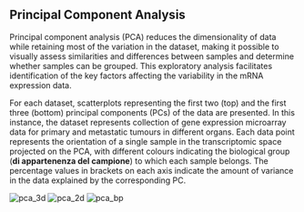 ## Principal Component Analysis

Principal component analysis (PCA) reduces the dimensionality of data while retaining most of the variation in the dataset, making it possible to visually assess similarities and differences between samples and determine whether samples can be grouped. This exploratory analysis facilitates identification of the key factors affecting the variability in the mRNA expression data.

For each dataset, scatterplots representing the first two (top) and the first three (bottom) principal components (PCs) of the data are presented. In this instance, the dataset represents collection of gene expression microarray data for primary and metastatic tumours in different organs. Each data point represents the orientation of a single sample in the transcriptomic space projected on the PCA, with different colours indicating the biological group (**di appartenenza del campione**) to which each sample belongs. The percentage values in brackets on each axis indicate the amount of variance in the data explained by the corresponding PC.

![pca_3d](https://github.com/wynstep/PED_Analytics_UG/blob/master/img/pca_3d.png)
![pca_2d](https://github.com/wynstep/PED_Analytics_UG/blob/master/img/pca_2d.png)
![pca_bp](https://github.com/wynstep/PED_Analytics_UG/blob/master/img/pca_bp.png)
